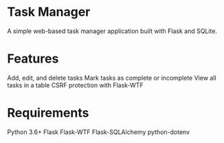 # Task Manager
A simple web-based task manager application built with Flask and SQLite.

# Features
Add, edit, and delete tasks
Mark tasks as complete or incomplete
View all tasks in a table
CSRF protection with Flask-WTF

# Requirements
Python 3.6+
Flask
Flask-WTF
Flask-SQLAlchemy
python-dotenv
